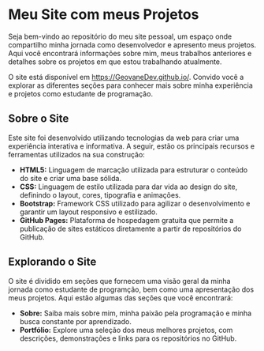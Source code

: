 # Meu Site com meus Projetos

Seja bem-vindo ao repositório do meu site pessoal, um espaço onde compartilho minha jornada como desenvolvedor e apresento meus projetos. Aqui você encontrará informações sobre mim, meus trabalhos anteriores e detalhes sobre os projetos em que estou trabalhando atualmente.

O site está disponível em https://GeovaneDev.github.io/. Convido você a explorar as diferentes seções para conhecer mais sobre minha experiência e projetos como estudante de programação.

## Sobre o Site

Este site foi desenvolvido utilizando tecnologias da web para criar uma experiência interativa e informativa. A seguir, estão os principais recursos e ferramentas utilizados na sua construção:

- **HTML5:** Linguagem de marcação utilizada para estruturar o conteúdo do site e criar uma base sólida.
- **CSS:** Linguagem de estilo utilizada para dar vida ao design do site, definindo o layout, cores, tipografia e animações.
- **Bootstrap:** Framework CSS utilizado para agilizar o desenvolvimento e garantir um layout responsivo e estilizado.
- **GitHub Pages:** Plataforma de hospedagem gratuita que permite a publicação de sites estáticos diretamente a partir de repositórios do GitHub.

## Explorando o Site

O site é dividido em seções que fornecem uma visão geral da minha jornada como estudante de programção, bem como uma apresentação dos meus projetos. Aqui estão algumas das seções que você encontrará:

- **Sobre:** Saiba mais sobre mim, minha paixão pela programação e minha busca constante por aprendizado.
- **Portfólio:** Explore uma seleção dos meus melhores projetos, com descrições, demonstrações e links para os repositórios no GitHub.